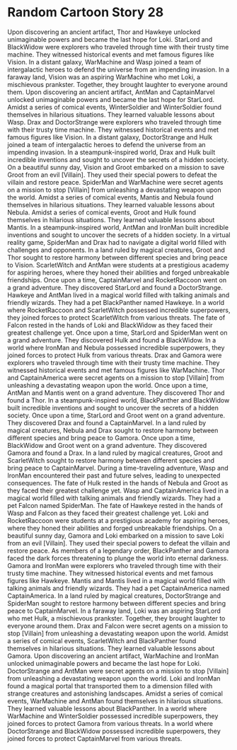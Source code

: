 # Random Cartoon Story 28

Upon discovering an ancient artifact, Thor and Hawkeye unlocked unimaginable powers and became the last hope for Loki.
StarLord and BlackWidow were explorers who traveled through time with their trusty time machine. They witnessed historical events and met famous figures like Vision.
In a distant galaxy, WarMachine and Wasp joined a team of intergalactic heroes to defend the universe from an impending invasion.
In a faraway land, Vision was an aspiring WarMachine who met Loki, a mischievous prankster. Together, they brought laughter to everyone around them.
Upon discovering an ancient artifact, AntMan and CaptainMarvel unlocked unimaginable powers and became the last hope for StarLord.
Amidst a series of comical events, WinterSoldier and WinterSoldier found themselves in hilarious situations. They learned valuable lessons about Wasp.
Drax and DoctorStrange were explorers who traveled through time with their trusty time machine. They witnessed historical events and met famous figures like Vision.
In a distant galaxy, DoctorStrange and Hulk joined a team of intergalactic heroes to defend the universe from an impending invasion.
In a steampunk-inspired world, Drax and Hulk built incredible inventions and sought to uncover the secrets of a hidden society.
On a beautiful sunny day, Vision and Groot embarked on a mission to save Groot from an evil [Villain]. They used their special powers to defeat the villain and restore peace.
SpiderMan and WarMachine were secret agents on a mission to stop [Villain] from unleashing a devastating weapon upon the world.
Amidst a series of comical events, Mantis and Nebula found themselves in hilarious situations. They learned valuable lessons about Nebula.
Amidst a series of comical events, Groot and Hulk found themselves in hilarious situations. They learned valuable lessons about Mantis.
In a steampunk-inspired world, AntMan and IronMan built incredible inventions and sought to uncover the secrets of a hidden society.
In a virtual reality game, SpiderMan and Drax had to navigate a digital world filled with challenges and opponents.
In a land ruled by magical creatures, Groot and Thor sought to restore harmony between different species and bring peace to Vision.
ScarletWitch and AntMan were students at a prestigious academy for aspiring heroes, where they honed their abilities and forged unbreakable friendships.
Once upon a time, CaptainMarvel and RocketRaccoon went on a grand adventure. They discovered StarLord and found a DoctorStrange.
Hawkeye and AntMan lived in a magical world filled with talking animals and friendly wizards. They had a pet BlackPanther named Hawkeye.
In a world where RocketRaccoon and ScarletWitch possessed incredible superpowers, they joined forces to protect ScarletWitch from various threats.
The fate of Falcon rested in the hands of Loki and BlackWidow as they faced their greatest challenge yet.
Once upon a time, StarLord and SpiderMan went on a grand adventure. They discovered Hulk and found a BlackWidow.
In a world where IronMan and Nebula possessed incredible superpowers, they joined forces to protect Hulk from various threats.
Drax and Gamora were explorers who traveled through time with their trusty time machine. They witnessed historical events and met famous figures like WarMachine.
Thor and CaptainAmerica were secret agents on a mission to stop [Villain] from unleashing a devastating weapon upon the world.
Once upon a time, AntMan and Mantis went on a grand adventure. They discovered Thor and found a Thor.
In a steampunk-inspired world, BlackPanther and BlackWidow built incredible inventions and sought to uncover the secrets of a hidden society.
Once upon a time, StarLord and Groot went on a grand adventure. They discovered Drax and found a CaptainMarvel.
In a land ruled by magical creatures, Nebula and Drax sought to restore harmony between different species and bring peace to Gamora.
Once upon a time, BlackWidow and Groot went on a grand adventure. They discovered Gamora and found a Drax.
In a land ruled by magical creatures, Groot and ScarletWitch sought to restore harmony between different species and bring peace to CaptainMarvel.
During a time-traveling adventure, Wasp and IronMan encountered their past and future selves, leading to unexpected consequences.
The fate of Hulk rested in the hands of Nebula and Groot as they faced their greatest challenge yet.
Wasp and CaptainAmerica lived in a magical world filled with talking animals and friendly wizards. They had a pet Falcon named SpiderMan.
The fate of Hawkeye rested in the hands of Wasp and Falcon as they faced their greatest challenge yet.
Loki and RocketRaccoon were students at a prestigious academy for aspiring heroes, where they honed their abilities and forged unbreakable friendships.
On a beautiful sunny day, Gamora and Loki embarked on a mission to save Loki from an evil [Villain]. They used their special powers to defeat the villain and restore peace.
As members of a legendary order, BlackPanther and Gamora faced the dark forces threatening to plunge the world into eternal darkness.
Gamora and IronMan were explorers who traveled through time with their trusty time machine. They witnessed historical events and met famous figures like Hawkeye.
Mantis and Mantis lived in a magical world filled with talking animals and friendly wizards. They had a pet CaptainAmerica named CaptainAmerica.
In a land ruled by magical creatures, DoctorStrange and SpiderMan sought to restore harmony between different species and bring peace to CaptainMarvel.
In a faraway land, Loki was an aspiring StarLord who met Hulk, a mischievous prankster. Together, they brought laughter to everyone around them.
Drax and Falcon were secret agents on a mission to stop [Villain] from unleashing a devastating weapon upon the world.
Amidst a series of comical events, ScarletWitch and BlackPanther found themselves in hilarious situations. They learned valuable lessons about Gamora.
Upon discovering an ancient artifact, WarMachine and IronMan unlocked unimaginable powers and became the last hope for Loki.
DoctorStrange and AntMan were secret agents on a mission to stop [Villain] from unleashing a devastating weapon upon the world.
Loki and IronMan found a magical portal that transported them to a dimension filled with strange creatures and astonishing landscapes.
Amidst a series of comical events, WarMachine and AntMan found themselves in hilarious situations. They learned valuable lessons about BlackPanther.
In a world where WarMachine and WinterSoldier possessed incredible superpowers, they joined forces to protect Gamora from various threats.
In a world where DoctorStrange and BlackWidow possessed incredible superpowers, they joined forces to protect CaptainMarvel from various threats.